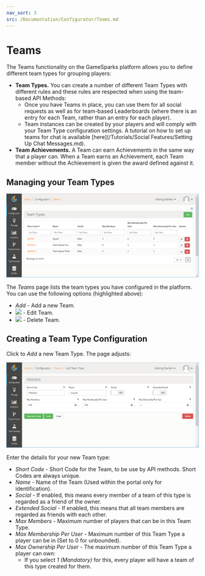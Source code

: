 ```yaml
---
nav_sort: 3
src: /Documentation/Configurator/Teams.md
---
```


# Teams

The Teams functionality on the GameSparks platform allows you to define different team types for grouping players:
* **Team Types.** You can create a number of different Team Types with different rules and these rules are respected when using the team-based API Methods:
    * Once you have Teams in place, you can use them for all social requests as well as for team-based Leaderboards (where there is an entry for each Team, rather than an entry for each player).
    * Team instances can be created by your players and will comply with your Team Type configuration settings. A tutorial on how to set up teams for chat is available [here](/Tutorials/Social Features/Setting Up Chat Messages.md).
* **Team Achievements.** A Team can earn Achievements in the same way that a player can. When a Team earns an Achievement, each Team member without the Achievement is given the award defined against it.

## Managing your Team Types

![](img/Teams/3.png)

The *Teams* page lists the team types you have configured in the platform. You can use the following options (highlighted above):

  * *Add* - Add a new Team.
  * ![](/img/icons/editicon.png) - Edit Team.
  * ![](/img/icons/deleteicon.png) - Delete Team.

## Creating a Team Type Configuration

Click to *Add* a new Team Type. The page adjusts:

![](img/Teams/4.png)

Enter the details for your new Team type:

  * *Short Code* \- Short Code for the Team, to be use by API methods. Short Codes are always unique.
  * *Name* \- Name of the Team (Used within the portal only for identification).
  * *Social* \- If enabled, this means every member of a team of this type is regarded as a friend of the owner.
  * *Extended Social* \- If enabled, this means that all team members are regarded as friends with each other.
  * *Max Members* \- Maximum number of players that can be in this Team Type.
  * *Max Membership Per User* \- Maximum number of this Team Type a player can be in (Set to 0 for unbounded).
  * *Max Ownership Per User* \- The maximum number of this Team Type a player can own:
    * If you select *1 (Mandatory)* for this, every player will have a team of this type created for them.
